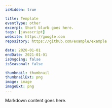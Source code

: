 ```yaml
---
isHidden: true

title: Template
eventType: other
excerpt: Short blurb goes here.
tags: [javascript]
website: https://google.com
repository: https://github.com/example/example

date: 2020-01-01
endDate: 2021-01-01
isOngoing: false
isSeasonal: false

thumbnail: thumbnail
thumbnailExt: png
image: image
imageExt: png
---
```


Markdown content goes here.
